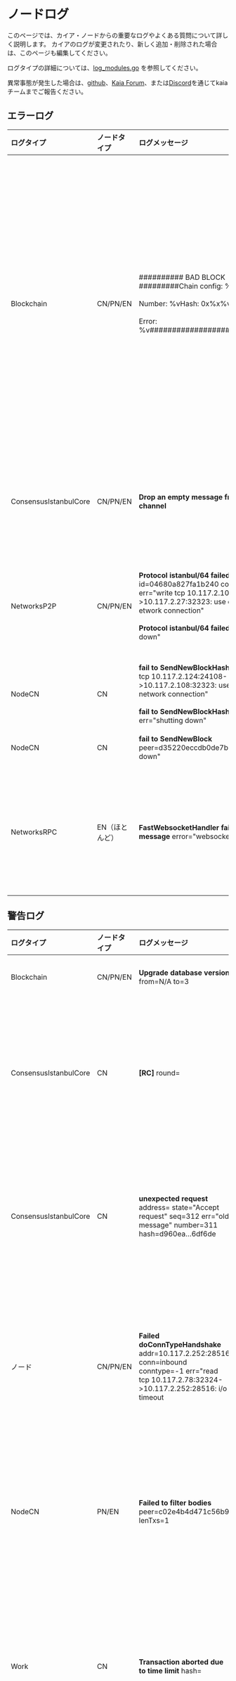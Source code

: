 # ノードログ

このページでは、カイア・ノードからの重要なログやよくある質問について詳しく説明します。
カイアのログが変更されたり、新しく追加・削除された場合は、このページも編集してください。

ログタイプの詳細については、[log_modules.go](https://github.com/kaiachain/kaia/blob/dev/log/log_modules.go) を参照してください。

異常事態が発生した場合は、[github](https://github.com/kaiachain/kaia/issues)、[Kaia Forum](https://devforum.kaia.io/)、または[Discord](https://discord.com/KaiaOfficial)を通じてkaiaチームまでご報告ください。

## エラーログ

| ログタイプ                 | ノードタイプ   | ログメッセージ                                                                                                                                                                                                                                                                                                                                                                  | 説明                                                                                                                                                                             | 推奨ガイド                                                                                                                                    |
| :-------------------- | :------- | :----------------------------------------------------------------------------------------------------------------------------------------------------------------------------------------------------------------------------------------------------------------------------------------------------------------------------------------------------------------------- | :----------------------------------------------------------------------------------------------------------------------------------------------------------------------------- | :--------------------------------------------------------------------------------------------------------------------------------------- |
| Blockchain            | CN/PN/EN | ########## BAD BLOCK #########Chain config: %v<br/><br/>Number: %vHash: 0x%x%v<br/><br/>Error: %v##############################                                                                                                                                                                          | 不良ブロックは、受信したレシーブと実行結果が一致しない場合に発生する。 ノードが不良ブロックログで停止した場合、2つの原因が考えられる。  <br/>- ケース1。 ノードのコンフィギュレーションが、バイナリー・バージョンのように間違っている。  <br/>- ケース2。 コードに問題がある。 他のノードでも同じ問題が発生する可能性が非常に高い。 | このエラーはクリティカルなので、もし悪いブロックを見かけたら、issueを作成するか、Kaia GitHubリポジトリに報告してください。                                                                    |
| ConsensusIstanbulCore | CN/PN/EN | **Drop an empty message from timeout channel**                                                                                                                                                                                                                                                                                                                           | ラウンドチェンジタイマーが切れることを意味する。 このエラーは、タイマーが誤って終了した場合に表示される。                                                                                                                          | ダウンローダー起動時にエラーが発生する場合があります。  次のログも出力される：`Block synchronisation started`.                                                 |
| NetworksP2P           | CN/PN/EN | **Protocol istanbul/64 failed** id=04680a827fa1b240 conn=staticdial err="write tcp 10.117.2.105:34396->10.117.2.27:32323: use of closed etwork connection" <br/><br/>**Protocol istanbul/64 failed** err="shutting down" | このログは、もう一方のノードが切断されたときに出力される。 このログには通常、`Disconnected a P2P Peer` というログが続く。                                                                                                     | 切断されたピアが再接続されたかどうかを確認する。 再接続されない場合は、ネットワークの状態またはピア接続をチェックする [admin_peers](../../../references/json-rpc/admin/peers) |
| NodeCN                | CN       | **fail to SendNewBlockHashes** err="write tcp 10.117.2.124:24108->10.117.2.108:32323: use of closed network connection"  <br/><br/>**fail to SendNewBlockHashes** err="shutting down"                                    | プロトコル istanbul/64 に失敗しました。                                                                                                                                                     | プロトコル istanbul/64 に失敗しました。                                                                                                               |
| NodeCN                | CN       | **fail to SendNewBlock** peer=d35220eccdb0de7b err="shutting down"                                                                                                                                                                                                                                                                                                       | プロトコル istanbul/64 に失敗しました。                                                                                                                                                     | プロトコル istanbul/64 に失敗しました。                                                                                                               |
| NetworksRPC           | EN（ほとんど） | **FastWebsocketHandler fail to upgrade message** error="websocket: version != 13"                                                                                                                                                                                                                                                                        | WebSocket接続のバージョン問題                                                                                                                                                            | リクエストのヘッダーには、値を13に設定した `Sec-Websocket-Version`フィールドが含まれていなければならない。 kaia rpcクライアントを使用していない可能性があります。                                       |

## 警告ログ

| ログタイプ                 | ノードタイプ   | ログメッセージ                                                                                                                                                                                                                                                                                                                                                          | 説明                                                                                                                     | 推奨ガイド                                                                                                                                                                       |
| :-------------------- | :------- | :--------------------------------------------------------------------------------------------------------------------------------------------------------------------------------------------------------------------------------------------------------------------------------------------------------------------------------------------------------------- | :--------------------------------------------------------------------------------------------------------------------- | :-------------------------------------------------------------------------------------------------------------------------------------------------------------------------- |
| Blockchain            | CN/PN/EN | **Upgrade database version** from=N/A to=3                                                                                                                                                                                                                                                                                                                       | ノードの起動時に記録される。                                                                                                         | あなたが対処する必要はない。                                                                                                                                                              |
| ConsensusIstanbulCore | CN       | **[RC]** round=                                                                                                                                                                                                                                                                                              | ラウンド変更ログは[RC]タグで開始されます。                                            | ラウンドが1ラウンドまたは2ラウンドで終了せず、上昇し続ける場合は、ネットワークの状態またはピア接続を最初に分析すべきである。  ピア接続チェック api: [admin_peers](../../../references/json-rpc/admin/peers) |
| ConsensusIstanbulCore | CN       | **unexpected request**  address= state="Accept request" seq=312 err="old message" number=311 hash=d960ea…6df6de                                                                                                                                                                                                                                                  | 提案者がブロックを採掘するが、予想外の結果に。 ほとんどの場合、新しいブロックというには古すぎる。                                                                      | あなたが対処する必要はない。                                                                                                                                                              |
| ノード                   | CN/PN/EN | **Failed doConnTypeHandshake** addr=10.117.2.252:28516 conn=inbound conntype=-1 err="read tcp 10.117.2.78:32324->10.117.2.252:28516: i/o timeout | ダイヤルによって、2つのP2Pピアは接続をセットアップする。 このログは、セットアップに失敗した場合に出力される。                                                              | 切断されたピアが再接続されたかどうかを確認する。 そうでない場合は、ネットワーク・ステータスまたはピア接続をチェックするピア接続チェック・アピ: [admin_peers](../../../references/json-rpc/admin/peers)       |
| NodeCN                | PN/EN    | **Failed to filter bodies** peer=c02e4b4d471c56b9 lenTxs=1                                                                                                                                                                                                                                                                                                       | ノードがフェッチ時に、ボディの不要なブロックヘッダを受信した。  - lenTxs：要求されないTx数                                                                    | あなたが対処する必要はない。                                                                                                                                                              |
| Work                  | CN       | **Transaction aborted due to time limit** hash=                                                                                                                                                                                                                                                                                                                  | マイニング時のブロック実行時間は250msを超えてはならないので、この時間制限のために最後のトランザクションが中止される可能性がある。                                                    | トランザクションがブロックに入ることを確認する。                                                                                                                                                    |
| Work                  | CN       | **Transaction failed, account skipped** hash=b1b26c...6b220a err="insufficient balance for transfer"<br/><br/>Error(before v1.6.2)<br/>Warn(after v1.6.2)                                                  | 採掘中にfrom口座の残高不足により取引が実行できない場合(理論的には、取引が作成されtxpoolに入った時点では残高が十分であったが、実際に実行された時点では残高が十分でなかった場合に発生する)。 | `from`勘定が本当に残高不足かどうかをチェックする。                                                                                                                                                |

## 情報ログ

`Info`ログには、ノードの状態をより詳しく知るための追加情報が含まれているので、`Info`レベルのログを処理する必要はありません。

| ログタイプ       | ノードタイプ   | ログメッセージ                                                                                                                                                                                                                                                                           | 説明                                                                                                                                                                                                                                                                                                                                                                                                                                                                                     |
| :---------- | :------- | :-------------------------------------------------------------------------------------------------------------------------------------------------------------------------------------------------------------------------------------------------------------------------------- | :------------------------------------------------------------------------------------------------------------------------------------------------------------------------------------------------------------------------------------------------------------------------------------------------------------------------------------------------------------------------------------------------------------------------------------------------------------------------------------- |
| Blockchain  | CN/PN/EN | **Regenerated local transaction journal** transactions=0 accounts=0                                                                                                                                                                                                               | ノードがシャットダウンされると、ローカルTXはファイルにジャーナルされます（デフォルトのファイル名はtransactions.rlp）。 ジャーナルされたファイルを使用してノードを再起動すると、そのファイルに基づいてローカル・トランザクションを再生成できます。  - transactions: 再生成されたローカルトランザクションの番号。  - accounts：再生成されたアカウントの数(==from)                                                                                                                                                                                                                        |
| Blockchain  | CN/PN/EN | **Inserted a new block** number=14 hash=13cbfc…f007fc txs=0 gas=0 elapsed=793.458µs  processTxs=167ns finalize=157.708µs validateState=7.542µs totalWrite=443.417µs trieWrite=256.667µs           | そのノードがそのブロックの提案者でなく、コンセンサスが成功した場合、そのノードはそのブロックを実行(==validates)したことになります。 つまり、ブロックが挿入される。  - gas：TX実行中に消費されたガスの合計。  このフィールドは、ネットワークをテストしてブロックごとの使用ガスを見つけるときによく使われる。                                                                                                                                                                                                                                                                                                  |
| NetworksP2P | CN/PN/EN | **[Dial] Add dial candidate from static nodes**  id=62a08a4b9f091c4b NodeType=0 ip=10.117.2.8 mainPort=32323 port=[32323] | 新しいP2Pピアが接続され、それは静的ノードである。 static-nodes.jsonまたはaddpeer apiを使用して手動で追加されたノードは、静的ノードと呼ばれる。 マルチチャンネルの場合は、2つのポートを使用する。 ex. [32323, 32324].  - id: dstピアID - NodeType: dstノードタイプ(cn,pn,en,bn) - ip: dst ip - mainPort: dst TCPリスニングポート番号 - port: メインポートとサブポートの両方を含むdst TCPリスニングポート番号。 |
| NetworksP2P | CN/PN/EN | **Added a multichannel P2P Peer** id=28a6760472a078fb conn=staticdial peerID=28a6760472a078fb                                                                                                                                                                                     | 新しいピアがマルチチャンネルピアとして接続される。  - id/peerID: 私のノードのピアID - conn: 接続のタイプ - inbound: 誰かが私に接続 - staticdial: static-nodes.jsonやaddPeerなどの静的接続 - trusteddial: trust-nodes.jsonなどの信頼された接続。 最大接続数を超えても、常に再接続して確立することができる。                                                                                                                                                           |
| NetworksP2P | CN/PN/EN | **Disconnected a multichannel P2P Peer** id=28a6760472a078fb conn=inbound    peerID=28a6760472a078fb peerName=Klaytn/v1.7.3+acae89350c/darwin-arm64/go1.18.1 err=EOF                                              | マルチチャンネル・ピアが切断された。  - peerName：私のノード情報が表示されます - err：接続が切断された理由                                                                                                                                                                                                                                                                                                                                                                                                                         |
| ネットワークP2P   | CN/PN/EN | **ProtocolManager.processConsensusMsg closed** id=28a6760472a078fb conn=inbound    PeerName=Klaytn/v1.7.3+acae89350c/darwin-arm64/go1.18.1                                                        | P2Pノードが切断されると、P2Pノード間のコンセンサス・メッセージ・チャネルも閉じられる。                                                                                                                                                                                                                                                                                                                                                                                                                                         |
| ストレージステートDB | CN/PN/EN | **メモリデータベースからのトライを持続** blockNum=23460 更新ノード=4 更新ノードsize=499.00B time=539.959µs gcnodes=68 gcsize=10.55kB gctime=226.499µs livenodes=245 livesize=37.80kB                                          | このログは、trie dbがコミットされたことを知らせるために出力される。 ここで、コミットとは、データベースの変更を実際のデータベースに流すことを意味する。  コミットは定期的に行われる。  - ケース1。 ノードがフルノードの場合、トライコミットは128ブロックごとに行われる。  - ケース2。 ノードがアーカイブノードの場合、トライコミットはブロックごとに行われる。  次の状況でもコミットする。  - ノードのシャットダウン時にコミットが行われる。  - メモリサイズが上限を超えるとコミットが行われる。  ヒント  - gcはガベージコレクションの略。 ここで、ガベージコレクションとは、トライノードの変更に伴うdbの書き込みをフラッシュすることを意味する。  - フルノードは、128サイクルごとの情報と最新の128ブロックの情報を保存する。  - アーカイブ・ノードは各ブロックの情報を保存する。                                                                 |
| 仕事          | CN       | **新しいマイニング作業をコミットする** number=14 hash=438ef7…68ca7f txs=0 elapsed=605.375µs commitTime=184.708µs finalizeTime=414.375µs                                                                                                            | CN 毎にラウンドチェンジに備えてブロックマイニングを行う - number: ブロック番号 - hash: ブロックハッシュ（最終版ではない） - txs: ブロック内のトランザクション数 - elapsed: ブロックマイニングの総時間（commitTime + finalizeTime） - commitTime: ブロック内のトランザクション実行時間 - finalizeTime: ブロックのファイナライズ時間                                                                                                                                                                    |
| 仕事          | CN       | **新しいブロックの封印に成功** number=14 hash=13cbfc…f007fc                                                                                                                                                                                                                                    | [提案者のみ】新しいブロックの封印に成功した。 シーリングには次のステップがある。  - ブロックのコンセンサスプロセス。  - ブロックのタイムスタンプとシグネチャを更新する。                                                                                                                                                                                                                                                                                                                                                                    |
| 仕事          | CN       | **マイニングブロックの書き込みに成功** num=14 hash=13cbfc…f007fc txs=0 elapsed=617.709µs                                                                                                                                                                                           | [提案者のみ] ノードが提案者であり、コンセンサスに成功した場合、提案者はブロックの実行結果をdbに格納する必要がある。 このログは、保存が成功したことを意味する。                                                                                                                                                                                                                                                                                                                                                 |
| 仕事          | CN       | **あまりに遠い未来のこと** wait=1s                                                                                                                                                                                                                                                           | 1秒間のブロック生成時間を維持するため、ノードは「1秒-直前のブロック生成・伝播・実行時間」の間スリープする。  - wait: ノードがスリープする時間                                                                                                                                                                                                                                                                                                                                                                                          |
| VM          | CN/PN/EN | \*\*addrがプログラム・アカウントでないため、リターンする。                                                                                                                                                                                                                                                 | 誰かが存在しない契約に電話をかけようとした。  ヒント カイアでは、プログラム・アカウントは契約アカウントに相当する。                                                                                                                                                                                                                                                                                                                                                                                                                            |
